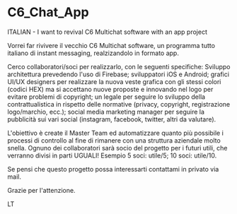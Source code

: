 # C6_Chat_App
ITALIAN - I want to revival C6 Multichat software with an app project

Vorrei far rivivere il vecchio C6 Multichat software, un programma tutto italiano di instant messaging, realzizandolo in formato app.

Cerco collaboratori/soci per realizzarlo, con le seguenti specifiche:
Sviluppo architettura prevedendo l'uso di Firebase; sviluppatori iOS e Android; grafici UI/UX designers per realizzare la nuova veste grafica con gli stessi colori (codici HEX) ma si accettano nuove proposte e innovando nel logo per evitare problemi di copyright; un legale per seguire lo sviluppo della contrattualistica in rispetto delle normative (privacy, copyright, registrazione logo/marchio, ecc.); social media marketing manager per seguire la pubblicità sui vari social (instagram, facebook, twitter, altri da valutare).

L'obiettivo è create il Master Team ed automatizzare quanto più possibile i processi di controllo al fine di rimanere con una struttura aziendale molto snella. Ognuno dei collaboratori sarà socio del progetto per i futuri utili, che verranno divisi in parti UGUALI! Esempio 5 soci: utile/5; 10 soci: utile/10.

Se pensi che questo progetto possa interessarti contattami in privato via mail.

Grazie per l'attenzione.

LT

